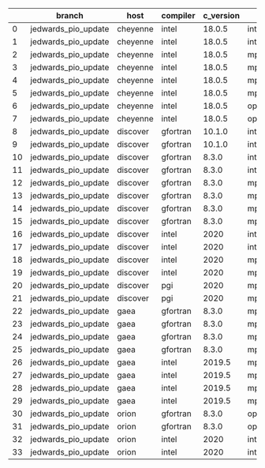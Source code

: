 |    | branch              | host     | compiler   | c_version   | mpi      | m_version   | o_g   | os     | build   | u_pass   | u_fail   | s_pass   | s_fail   | e_pass   | e_fail   |   nuopc_pass |   nuopc_fail | hash                                                                                                                                          | modified            |
|----|---------------------|----------|------------|-------------|----------|-------------|-------|--------|---------|----------|----------|----------|----------|----------|----------|--------------|--------------|-----------------------------------------------------------------------------------------------------------------------------------------------|---------------------|
|  0 | jedwards_pio_update | cheyenne | intel      | 18.0.5      | intelmpi | 2018.4.274  | O     | Linux  | Pass    | 9033     | 0        | 49       | 0        | 80       | 0        |           50 |            0 | [artifacts](https://github.com/esmf-org/esmf-test-artifacts/tree/cheyenne/jedwards_pio_update/cheyenne/intel/18.0.5/O/intelmpi/2018.4.274)    | 02/21/2022_20:51:21 |
|  1 | jedwards_pio_update | cheyenne | intel      | 18.0.5      | intelmpi | 2018.4.274  | g     | Linux  | Pass    | 13657    | 0        | 49       | 0        | 80       | 0        |           50 |            0 | [artifacts](https://github.com/esmf-org/esmf-test-artifacts/tree/cheyenne/jedwards_pio_update/cheyenne/intel/18.0.5/g/intelmpi/2018.4.274)    | 02/21/2022_20:51:21 |
|  2 | jedwards_pio_update | cheyenne | intel      | 18.0.5      | mpiuni   | none        | O     | Linux  | Fail    | fail     | fail     | fail     | fail     | fail     | fail     |            0 |           50 | [artifacts](https://github.com/esmf-org/esmf-test-artifacts/tree/cheyenne/jedwards_pio_update/cheyenne/intel/18.0.5/O/mpiuni/none)            | 02/21/2022_20:51:21 |
|  3 | jedwards_pio_update | cheyenne | intel      | 18.0.5      | mpiuni   | none        | g     | Linux  | Fail    | fail     | fail     | fail     | fail     | fail     | fail     |            0 |           50 | [artifacts](https://github.com/esmf-org/esmf-test-artifacts/tree/cheyenne/jedwards_pio_update/cheyenne/intel/18.0.5/g/mpiuni/none)            | 02/21/2022_20:51:21 |
|  4 | jedwards_pio_update | cheyenne | intel      | 18.0.5      | mpt      | 2.19        | O     | Linux  | Pass    | 9033     | 0        | 49       | 0        | 80       | 0        |            0 |           50 | [artifacts](https://github.com/esmf-org/esmf-test-artifacts/tree/cheyenne/jedwards_pio_update/cheyenne/intel/18.0.5/O/mpt/2.19)               | 02/21/2022_20:51:21 |
|  5 | jedwards_pio_update | cheyenne | intel      | 18.0.5      | mpt      | 2.19        | g     | Linux  | Pass    | 13657    | 0        | 49       | 0        | 80       | 0        |            0 |           50 | [artifacts](https://github.com/esmf-org/esmf-test-artifacts/tree/cheyenne/jedwards_pio_update/cheyenne/intel/18.0.5/g/mpt/2.19)               | 02/21/2022_20:51:21 |
|  6 | jedwards_pio_update | cheyenne | intel      | 18.0.5      | openmpi  | 3.1.4       | O     | Linux  | Pass    | 9033     | 0        | 49       | 0        | 80       | 0        |           50 |            0 | [artifacts](https://github.com/esmf-org/esmf-test-artifacts/tree/cheyenne/jedwards_pio_update/cheyenne/intel/18.0.5/O/openmpi/3.1.4)          | 02/21/2022_20:51:21 |
|  7 | jedwards_pio_update | cheyenne | intel      | 18.0.5      | openmpi  | 3.1.4       | g     | Linux  | Pass    | 13657    | 0        | 49       | 0        | 80       | 0        |           50 |            0 | [artifacts](https://github.com/esmf-org/esmf-test-artifacts/tree/cheyenne/jedwards_pio_update/cheyenne/intel/18.0.5/g/openmpi/3.1.4)          | 02/21/2022_20:51:21 |
|  8 | jedwards_pio_update | discover | gfortran   | 10.1.0      | intelmpi | 19.1.3.304  | O     | Linux  | Pass    | 9018     | 15       | 49       | 0        | 80       | 0        |           50 |            0 | [artifacts](https://github.com/esmf-org/esmf-test-artifacts/tree/discover/jedwards_pio_update/discover/gfortran/10.1.0/O/intelmpi/19.1.3.304) | 02/21/2022_20:42:05 |
|  9 | jedwards_pio_update | discover | gfortran   | 10.1.0      | intelmpi | 19.1.3.304  | g     | Linux  | Pass    | 13642    | 15       | 49       | 0        | 80       | 0        |           50 |            0 | [artifacts](https://github.com/esmf-org/esmf-test-artifacts/tree/discover/jedwards_pio_update/discover/gfortran/10.1.0/g/intelmpi/19.1.3.304) | 02/21/2022_20:42:05 |
| 10 | jedwards_pio_update | discover | gfortran   | 8.3.0       | intelmpi | 19.1.3.304  | O     | Linux  | Pass    | 9018     | 15       | 49       | 0        | 80       | 0        |           50 |            0 | [artifacts](https://github.com/esmf-org/esmf-test-artifacts/tree/discover/jedwards_pio_update/discover/gfortran/8.3.0/O/intelmpi/19.1.3.304)  | 02/21/2022_20:42:05 |
| 11 | jedwards_pio_update | discover | gfortran   | 8.3.0       | intelmpi | 19.1.3.304  | g     | Linux  | Pass    | 13642    | 15       | 49       | 0        | 80       | 0        |           50 |            0 | [artifacts](https://github.com/esmf-org/esmf-test-artifacts/tree/discover/jedwards_pio_update/discover/gfortran/8.3.0/g/intelmpi/19.1.3.304)  | 02/21/2022_20:42:05 |
| 12 | jedwards_pio_update | discover | gfortran   | 8.3.0       | mpiuni   | none        | O     | Linux  | Fail    | fail     | fail     | fail     | fail     | fail     | fail     |            0 |           50 | [artifacts](https://github.com/esmf-org/esmf-test-artifacts/tree/discover/jedwards_pio_update/discover/gfortran/8.3.0/O/mpiuni/none)          | 02/21/2022_20:42:05 |
| 13 | jedwards_pio_update | discover | gfortran   | 8.3.0       | mpiuni   | none        | g     | Linux  | Fail    | fail     | fail     | fail     | fail     | fail     | fail     |            0 |           50 | [artifacts](https://github.com/esmf-org/esmf-test-artifacts/tree/discover/jedwards_pio_update/discover/gfortran/8.3.0/g/mpiuni/none)          | 02/21/2022_20:42:05 |
| 14 | jedwards_pio_update | discover | gfortran   | 8.3.0       | mpt      | 2.17        | O     | Linux  | Pass    | 9033     | 0        | 49       | 0        | 80       | 0        |           46 |            4 | [artifacts](https://github.com/esmf-org/esmf-test-artifacts/tree/discover/jedwards_pio_update/discover/gfortran/8.3.0/O/mpt/2.17)             | 02/21/2022_20:42:05 |
| 15 | jedwards_pio_update | discover | gfortran   | 8.3.0       | mpt      | 2.17        | g     | Linux  | Pass    | 13657    | 0        | 49       | 0        | 80       | 0        |           46 |            4 | [artifacts](https://github.com/esmf-org/esmf-test-artifacts/tree/discover/jedwards_pio_update/discover/gfortran/8.3.0/g/mpt/2.17)             | 02/21/2022_20:42:05 |
| 16 | jedwards_pio_update | discover | intel      | 2020        | intelmpi | 19.1.3.304  | O     | Linux  | Pass    | 9033     | 0        | 49       | 0        | 80       | 0        |           50 |            0 | [artifacts](https://github.com/esmf-org/esmf-test-artifacts/tree/discover/jedwards_pio_update/discover/intel/2020/O/intelmpi/19.1.3.304)      | 02/21/2022_20:42:05 |
| 17 | jedwards_pio_update | discover | intel      | 2020        | intelmpi | 19.1.3.304  | g     | Linux  | Pass    | 13657    | 0        | 49       | 0        | 80       | 0        |           50 |            0 | [artifacts](https://github.com/esmf-org/esmf-test-artifacts/tree/discover/jedwards_pio_update/discover/intel/2020/g/intelmpi/19.1.3.304)      | 02/21/2022_20:42:05 |
| 18 | jedwards_pio_update | discover | intel      | 2020        | mpt      | 2.17        | O     | Linux  | Pass    | 9033     | 0        | 49       | 0        | 80       | 0        |            0 |           50 | [artifacts](https://github.com/esmf-org/esmf-test-artifacts/tree/discover/jedwards_pio_update/discover/intel/2020/O/mpt/2.17)                 | 02/21/2022_20:42:05 |
| 19 | jedwards_pio_update | discover | intel      | 2020        | mpt      | 2.17        | g     | Linux  | Pass    | 13657    | 0        | 49       | 0        | 80       | 0        |            0 |           50 | [artifacts](https://github.com/esmf-org/esmf-test-artifacts/tree/discover/jedwards_pio_update/discover/intel/2020/g/mpt/2.17)                 | 02/21/2022_20:42:05 |
| 20 | jedwards_pio_update | discover | pgi        | 2020        | mpiuni   | none        | O     | Linux  | Fail    | fail     | fail     | fail     | fail     | fail     | fail     |            0 |           50 | [artifacts](https://github.com/esmf-org/esmf-test-artifacts/tree/discover/jedwards_pio_update/discover/pgi/2020/O/mpiuni/none)                | 02/21/2022_20:42:05 |
| 21 | jedwards_pio_update | discover | pgi        | 2020        | mpiuni   | none        | g     | Linux  | Fail    | fail     | fail     | fail     | fail     | fail     | fail     |            0 |           50 | [artifacts](https://github.com/esmf-org/esmf-test-artifacts/tree/discover/jedwards_pio_update/discover/pgi/2020/g/mpiuni/none)                | 02/21/2022_20:42:05 |
| 22 | jedwards_pio_update | gaea     | gfortran   | 8.3.0       | mpi      | 7.7.11      | O     | Unicos | Pass    | 9032     | 1        | 49       | 0        | 80       | 0        |           47 |            3 | [artifacts](https://github.com/esmf-org/esmf-test-artifacts/tree/gaea/jedwards_pio_update/gaea/gfortran/8.3.0/O/mpi/7.7.11)                   | 02/21/2022_20:42:20 |
| 23 | jedwards_pio_update | gaea     | gfortran   | 8.3.0       | mpi      | 7.7.11      | g     | Unicos | Pass    | 13656    | 1        | 49       | 0        | 80       | 0        |           47 |            3 | [artifacts](https://github.com/esmf-org/esmf-test-artifacts/tree/gaea/jedwards_pio_update/gaea/gfortran/8.3.0/g/mpi/7.7.11)                   | 02/21/2022_20:42:20 |
| 24 | jedwards_pio_update | gaea     | gfortran   | 8.3.0       | mpiuni   | none        | O     | Unicos | Fail    | fail     | fail     | fail     | fail     | fail     | fail     |            0 |           50 | [artifacts](https://github.com/esmf-org/esmf-test-artifacts/tree/gaea/jedwards_pio_update/gaea/gfortran/8.3.0/O/mpiuni/none)                  | 02/21/2022_20:42:20 |
| 25 | jedwards_pio_update | gaea     | gfortran   | 8.3.0       | mpiuni   | none        | g     | Unicos | Fail    | fail     | fail     | fail     | fail     | fail     | fail     |            0 |           50 | [artifacts](https://github.com/esmf-org/esmf-test-artifacts/tree/gaea/jedwards_pio_update/gaea/gfortran/8.3.0/g/mpiuni/none)                  | 02/21/2022_20:42:20 |
| 26 | jedwards_pio_update | gaea     | intel      | 2019.5      | mpi      | 7.7.11      | O     | Unicos | Pass    | 11878    | -113     | 49       | 0        | 80       | 0        |           47 |            3 | [artifacts](https://github.com/esmf-org/esmf-test-artifacts/tree/gaea/jedwards_pio_update/gaea/intel/2019.5/O/mpi/7.7.11)                     | 02/21/2022_20:42:20 |
| 27 | jedwards_pio_update | gaea     | intel      | 2019.5      | mpi      | 7.7.11      | g     | Unicos | Pass    | 11878    | -113     | 49       | 0        | 80       | 0        |           47 |            3 | [artifacts](https://github.com/esmf-org/esmf-test-artifacts/tree/gaea/jedwards_pio_update/gaea/intel/2019.5/g/mpi/7.7.11)                     | 02/21/2022_20:42:20 |
| 28 | jedwards_pio_update | gaea     | intel      | 2019.5      | mpiuni   | none        | O     | Unicos | Fail    | fail     | fail     | fail     | fail     | fail     | fail     |            0 |           50 | [artifacts](https://github.com/esmf-org/esmf-test-artifacts/tree/gaea/jedwards_pio_update/gaea/intel/2019.5/O/mpiuni/none)                    | 02/21/2022_20:42:20 |
| 29 | jedwards_pio_update | gaea     | intel      | 2019.5      | mpiuni   | none        | g     | Unicos | Fail    | fail     | fail     | fail     | fail     | fail     | fail     |            0 |           50 | [artifacts](https://github.com/esmf-org/esmf-test-artifacts/tree/gaea/jedwards_pio_update/gaea/intel/2019.5/g/mpiuni/none)                    | 02/21/2022_20:42:20 |
| 30 | jedwards_pio_update | orion    | gfortran   | 8.3.0       | openmpi  | 4.0.2       | O     | Linux  | Pass    | 9033     | 0        | 49       | 0        | 80       | 0        |           50 |            0 | [artifacts](https://github.com/esmf-org/esmf-test-artifacts/tree/orion/jedwards_pio_update/orion/gfortran/8.3.0/O/openmpi/4.0.2)              | 02/21/2022_20:43:32 |
| 31 | jedwards_pio_update | orion    | gfortran   | 8.3.0       | openmpi  | 4.0.2       | g     | Linux  | Pass    | 13657    | 0        | 49       | 0        | 80       | 0        |           50 |            0 | [artifacts](https://github.com/esmf-org/esmf-test-artifacts/tree/orion/jedwards_pio_update/orion/gfortran/8.3.0/g/openmpi/4.0.2)              | 02/21/2022_20:43:32 |
| 32 | jedwards_pio_update | orion    | intel      | 2020        | intelmpi | 2020.2      | O     | Linux  | Pass    | 9031     | 2        | 49       | 0        | 80       | 0        |           50 |            0 | [artifacts](https://github.com/esmf-org/esmf-test-artifacts/tree/orion/jedwards_pio_update/orion/intel/2020/O/intelmpi/2020.2)                | 02/21/2022_20:43:32 |
| 33 | jedwards_pio_update | orion    | intel      | 2020        | intelmpi | 2020.2      | g     | Linux  | Pass    | fail     | fail     | fail     | fail     | fail     | fail     |            0 |            0 | [artifacts](https://github.com/esmf-org/esmf-test-artifacts/tree/orion/jedwards_pio_update/orion/intel/2020/g/intelmpi/2020.2)                | 02/21/2022_20:43:32 |